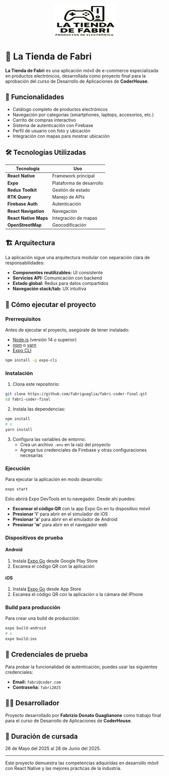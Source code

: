 <div align="center">
  <img src="./logo.png" alt="La Tienda de Fabri Logo" width="200" height="107">
</div>

# 📱 La Tienda de Fabri

**La Tienda de Fabri** es una aplicación móvil de e-commerce especializada en productos electrónicos, desarrollada como proyecto final para la aprobación del curso de Desarrollo de Aplicaciones de **CoderHouse**.

## 🎯 Funcionalidades

- Catálogo completo de productos electrónicos
- Navegación por categorías (smartphones, laptops, accesorios, etc.)
- Carrito de compras interactivo
- Sistema de autenticación con Firebase
- Perfil de usuario con foto y ubicación
- Integración con mapas para mostrar ubicación

## 🛠️ Tecnologías Utilizadas

| Tecnología | Uso |
|------------|-----|
| **React Native** | Framework principal |
| **Expo** | Plataforma de desarrollo |
| **Redux Toolkit** | Gestión de estado |
| **RTK Query** | Manejo de APIs |
| **Firebase Auth** | Autenticación |
| **React Navigation** | Navegación |
| **React Native Maps** | Integración de mapas |
| **OpenStreetMap** | Geocodificación |

## 🏗️ Arquitectura

La aplicación sigue una arquitectura modular con separación clara de responsabilidades:

- **Componentes reutilizables:** UI consistente
- **Servicios API:** Comunicación con backend
- **Estado global:** Redux para datos compartidos
- **Navegación stack/tab:** UX intuitiva

## 🚀 Cómo ejecutar el proyecto

### Prerrequisitos

Antes de ejecutar el proyecto, asegúrate de tener instalado:

- [Node.js](https://nodejs.org/) (versión 14 o superior)
- [npm](https://www.npmjs.com/) o [yarn](https://yarnpkg.com/)
- [Expo CLI](https://docs.expo.dev/get-started/installation/)

```bash
npm install -g expo-cli
```

### Instalación

1. Clona este repositorio:
```bash
git clone https://github.com/fabriguaglia/fabri-coder-final.git
cd fabri-coder-final
```

2. Instala las dependencias:
```bash
npm install
# o
yarn install
```

3. Configura las variables de entorno:
   - Crea un archivo `.env` en la raíz del proyecto
   - Agrega tus credenciales de Firebase y otras configuraciones necesarias

### Ejecución

Para ejecutar la aplicación en modo desarrollo:

```bash
expo start
```

Esto abrirá Expo DevTools en tu navegador. Desde ahí puedes:

- **Escanear el código QR** con la app Expo Go en tu dispositivo móvil
- **Presionar 'i'** para abrir en el simulador de iOS
- **Presionar 'a'** para abrir en el emulador de Android
- **Presionar 'w'** para abrir en el navegador web

### Dispositivos de prueba

#### Android
1. Instala [Expo Go](https://play.google.com/store/apps/details?id=host.exp.exponent) desde Google Play Store
2. Escanea el código QR con la aplicación

#### iOS
1. Instala [Expo Go](https://apps.apple.com/app/expo-go/id982107779) desde App Store
2. Escanea el código QR con la aplicación o la cámara del iPhone

### Build para producción

Para crear una build de producción:

```bash
expo build:android
# o
expo build:ios
```

## 🔐 Credenciales de prueba

Para probar la funcionalidad de autenticación, puedes usar las siguientes credenciales:

- **Email:** `fabri@coder.com`
- **Contraseña:** `fabri2025`

## 👨‍💻 Desarrollador

Proyecto desarrollado por **Fabrizio Donato Guaglianone** como trabajo final para el curso de Desarrollo de Aplicaciones de **CoderHouse**.

## 📅 Duración de cursada

26 de Mayo del 2025 al 28 de Junio del 2025.

---

Este proyecto demuestra las competencias adquiridas en desarrollo móvil con React Native y las mejores prácticas de la industria.

